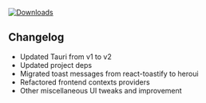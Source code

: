 [![Downloads](https://img.shields.io/github/downloads/zevnda/steam-game-idler/1.7.25/total?style=for-the-badge&logo=github&color=137eb5)](https://github.com/zevnda/steam-game-idler/releases/download/1.7.25/Steam.Game.Idler_1.7.25_x64-setup.exe)

## Changelog
- Updated Tauri from v1 to v2
- Updated project deps
- Migrated toast messages from react-toastify to heroui
- Refactored frontend contexts providers
- Other miscellaneous UI tweaks and improvement